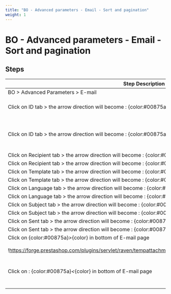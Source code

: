 ```yaml
---
title: "BO - Advanced parameters - Email - Sort and pagination"
weight: 1
---
```


# BO - Advanced parameters - Email - Sort and pagination
## Steps
| Step Description | Expected result |
| ----- | ----- |
| BO > Advanced Parameters > E-mail | E-mail page is well displayed |
| Click on ID tab > the arrow direction will become : {color:#00875a}*^*{color} | The data in the table will have an ascending sort by ID<br><br>!https://forge.prestashop.com/plugins/servlet/raven/attachment/1365/ascending.png! |
| Click on ID tab > the arrow direction will become : {color:#00875a}*v*{color} | The data in the table will have an descending sort by ID<br><br> <br><br>!https://forge.prestashop.com/plugins/servlet/raven/attachment/1366/descending.png! |
| Click on Recipient tab > the arrow direction will become : {color:#00875a}*^*{color} | The data in the table is sorted by an alphabetic order from A to Z |
| Click on Recipient tab > the arrow direction will become : {color:#00875a}*v*{color} | The data in the table is sorted by an alphabetic order from Z to A |
| Click on Template tab > the arrow direction will become : {color:#00875a}*^*{color} | The data in the table is sorted by an alphabetic order from A to Z |
| Click on Template tab > the arrow direction will become : {color:#00875a}*v*{color} | The data in the table is sorted by an alphabetic order from Z to A |
| Click on Language tab > the arrow direction will become : {color:#00875a}*^*{color} | The data in the table is sorted by an alphabetic order from A to Z |
| Click on Language tab > the arrow direction will become : {color:#00875a}*v*{color} | The data in the table is sorted by an alphabetic order from Z to A |
| Click on Subject tab > the arrow direction will become : {color:#00875a}*^*{color} | The data in the table is sorted by an alphabetic order from A to Z |
| Click on Subject tab > the arrow direction will become : {color:#00875a}*v*{color} | The data in the table is sorted by an alphabetic order from Z to A |
| Click on Sent tab > the arrow direction will become : {color:#00875a}*^*{color} | The data in the table is sorted from oldest to newest based on date of mail sent |
| Click on Sent tab > the arrow direction will become : {color:#00875a}*v*{color} | The data in the table is sorted from newest to oldest based on date of mail sent |
| Click on {color:#00875a}*>*{color} in bottom of E-mail page<br><br>!https://forge.prestashop.com/plugins/servlet/raven/tempattachment/8688780044051970632/pagination1.png! | The second page of mail is well displayed |
| Click on : {color:#00875a}*<*{color} in bottom of E-mail page | The first page of mail is well displayed<br><br> <br><br>!https://forge.prestashop.com/plugins/servlet/raven/attachment/1370/pagination%202.png! |
